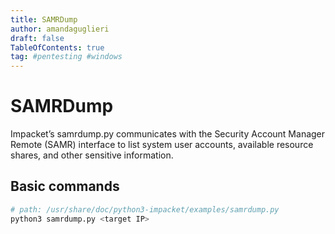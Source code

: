 ```yaml
---
title: SAMRDump
author: amandaguglieri
draft: false
TableOfContents: true
tag: #pentesting #windows 
---
```


# SAMRDump

Impacket’s samrdump.py communicates with the Security Account Manager Remote (SAMR) interface to list system user accounts, available resource shares, and other sensitive information.

## Basic commands

```bash
# path: /usr/share/doc/python3-impacket/examples/samrdump.py
python3 samrdump.py <target IP>
```
